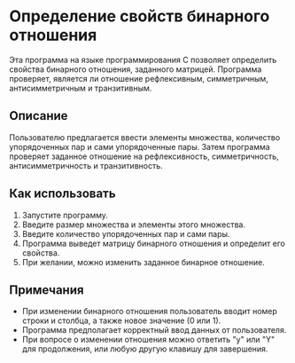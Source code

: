 # Определение свойств бинарного отношения

Эта программа на языке программирования C позволяет определить свойства бинарного отношения, заданного матрицей. Программа проверяет, является ли отношение рефлексивным, симметричным, антисимметричным и транзитивным.

## Описание

Пользователю предлагается ввести элементы множества, количество упорядоченных пар и сами упорядоченные пары. Затем программа проверяет заданное отношение на рефлексивность, симметричность, антисимметричность и транзитивность.

## Как использовать

1. Запустите программу.
2. Введите размер множества и элементы этого множества.
3. Введите количество упорядоченных пар и сами пары.
4. Программа выведет матрицу бинарного отношения и определит его свойства.
5. При желании, можно изменить заданное бинарное отношение.

## Примечания

- При изменении бинарного отношения пользователь вводит номер строки и столбца, а также новое значение (0 или 1).
- Программа предполагает корректный ввод данных от пользователя.
- При вопросе о изменении отношения можно ответить "y" или "Y" для продолжения, или любую другую клавишу для завершения.


